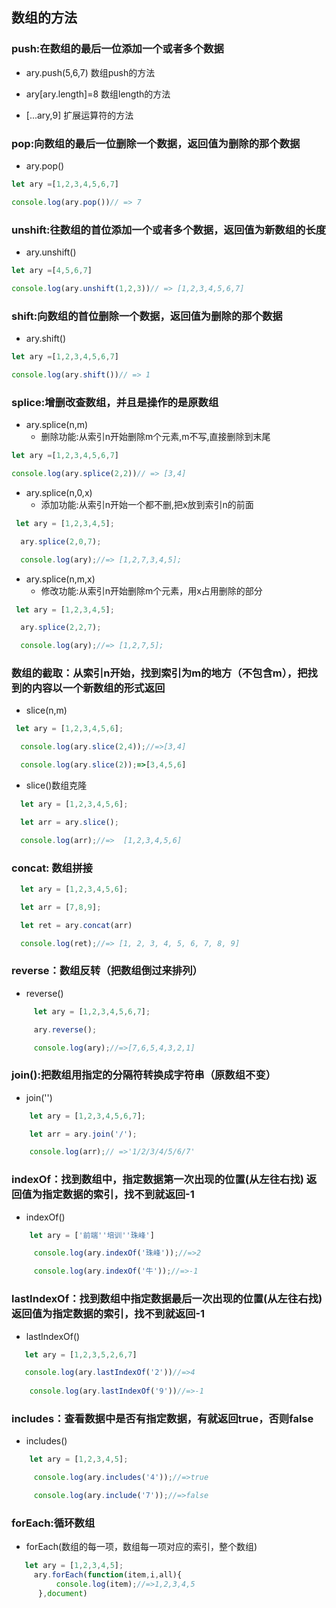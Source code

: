 ## 数组的方法

### push:在数组的最后一位添加一个或者多个数据
   - ary.push(5,6,7)    数组push的方法

   - ary[ary.length]=8  数组length的方法

   - [...ary,9]     扩展运算符的方法

### pop:向数组的最后一位删除一个数据，返回值为删除的那个数据
   - ary.pop()
   ```js
   let ary =[1,2,3,4,5,6,7]

   console.log(ary.pop())// => 7
   ```

### unshift:往数组的首位添加一个或者多个数据，返回值为新数组的长度
   - ary.unshift()
   ```js
   let ary =[4,5,6,7]

   console.log(ary.unshift(1,2,3))// => [1,2,3,4,5,6,7]
   ```

### shift:向数组的首位删除一个数据，返回值为删除的那个数据
   - ary.shift()
   ```js
   let ary =[1,2,3,4,5,6,7]

   console.log(ary.shift())// => 1
   ```
### splice:增删改查数组，并且是操作的是原数组
   - ary.splice(n,m)
     + 删除功能:从索引n开始删除m个元素,m不写,直接删除到末尾
   ```js
   let ary =[1,2,3,4,5,6,7]

   console.log(ary.splice(2,2))// => [3,4]
   ```
   - ary.splice(n,0,x)
     + 添加功能:从索引n开始一个都不删,把x放到索引n的前面
   ```js
    let ary = [1,2,3,4,5];

     ary.splice(2,0,7);

     console.log(ary);//=> [1,2,7,3,4,5];
   ```
   - ary.splice(n,m,x)
     + 修改功能:从索引n开始删除m个元素，用x占用删除的部分
   ```js
    let ary = [1,2,3,4,5];

     ary.splice(2,2,7);

     console.log(ary);//=> [1,2,7,5];
   ```

### 数组的截取：从索引n开始，找到索引为m的地方（不包含m），把找到的内容以一个新数组的形式返回
   - slice(n,m)
   ```js
    let ary = [1,2,3,4,5,6];

     console.log(ary.slice(2,4));//=>[3,4]

     console.log(ary.slice(2));=>[3,4,5,6]
   ```
   - slice()数组克隆
   ```js    
     let ary = [1,2,3,4,5,6];

     let arr = ary.slice();

     console.log(arr);//=>  [1,2,3,4,5,6]  
   ```

### concat: 数组拼接
   ```js    
     let ary = [1,2,3,4,5,6];

     let arr = [7,8,9];

     let ret = ary.concat(arr)

     console.log(ret);//=> [1, 2, 3, 4, 5, 6, 7, 8, 9]  
   ```

### reverse：数组反转（把数组倒过来排列）
   - reverse()
```js  
     let ary = [1,2,3,4,5,6,7];

     ary.reverse();

     console.log(ary);//=>[7,6,5,4,3,2,1] 
```

### join():把数组用指定的分隔符转换成字符串（原数组不变）
   - join('')
```js
    let ary = [1,2,3,4,5,6,7];

    let arr = ary.join('/');

    console.log(arr);// =>'1/2/3/4/5/6/7'
```

### indexOf：找到数组中，指定数据第一次出现的位置(从左往右找) 返回值为指定数据的索引，找不到就返回-1
   - indexOf()
```js
    let ary = ['前端''培训''珠峰']

     console.log(ary.indexOf('珠峰'));//=>2

     console.log(ary.indexOf('牛'));//=>-1
``` 
### lastIndexOf：找到数组中指定数据最后一次出现的位置(从左往右找) 返回值为指定数据的索引，找不到就返回-1
   - lastIndexOf()
```js
   let ary = [1,2,3,5,2,6,7]

   console.log(ary.lastIndexOf('2'))//=>4
    
    console.log(ary.lastIndexOf('9'))//=>-1
```
###  includes：查看数据中是否有指定数据，有就返回true，否则false
   - includes()
```js
    let ary = [1,2,3,4,5];

     console.log(ary.includes('4'));//=>true

     console.log(ary.include('7'));//=>false
```
### forEach:循环数组
   - forEach(数组的每一项，数组每一项对应的索引，整个数组)
```js
   let ary = [1,2,3,4,5];
     ary.forEach(function(item,i,all){
          console.log(item);//=>1,2,3,4,5
      },document)

```
                  

